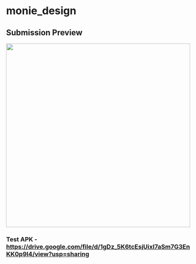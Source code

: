 # monie_design

## Submission Preview

<p float="left">
  <img src="preview/a.gif" height="500"/>
</p>

### Test APK - https://drive.google.com/file/d/1gDz_5K6tcEsjUixI7aSm7G3EnKK0p9I4/view?usp=sharing
